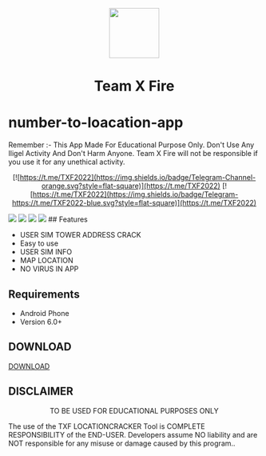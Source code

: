 <p align="center">
<img src='logo.png' style="height:100px;width:100px;" >
</p>
<h1 align=center>Team X Fire</h1>

# number-to-loacation-app
Remember :- This App Made For Educational Purpose Only. Don't Use Any Iligel Activity And Don't Harm Anyone. Team X Fire will not be responsible if you use it for any unethical activity.
<div align="center">

[![https://t.me/TXF2022](https://img.shields.io/badge/Telegram-Channel-orange.svg?style=flat-square)](https://t.me/TXF2022)
[![https://t.me/TXF2022](https://img.shields.io/badge/Telegram-https://t.me/TXF2022-blue.svg?style=flat-square)](https://t.me/TXF2022)

</div>
<img src='photo_1_2023-06-21_01-09-30.jpg'>
<img src='photo_2_2023-06-21_01-09-30.jpg'>
<img src='photo_3_2023-06-21_01-09-30.jpg'>
<img src='photo_4_2023-06-21_01-09-30.jpg'>
## Features

 - USER SIM TOWER ADDRESS CRACK 
 - Easy to use 
 - USER SIM INFO
 - MAP LOCATION 
 - NO VIRUS IN APP


## Requirements
 - Android Phone
 - Version 6.0+
 
 ## DOWNLOAD
 <a href="https://github.com/teamxfire/number-to-loacation-app/raw/main/TXF%20NUMBER%20TO%20LOCATION.apk">DOWNLOAD</a>




## DISCLAIMER
<p align="center">
 TO BE USED FOR EDUCATIONAL PURPOSES ONLY
</p>


The use of the TXF LOCATIONCRACKER Tool is COMPLETE RESPONSIBILITY of the END-USER. Developers assume NO liability and are NOT responsible for any misuse or damage caused by this program..







